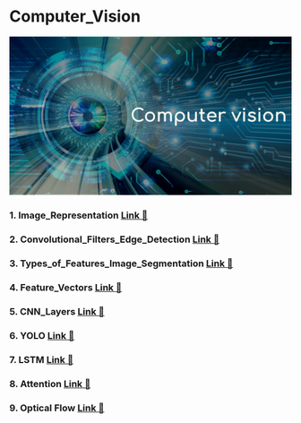 # Computer_Vision
<img src="Computer_Vision.jpg">

### 1. Image_Representation <a href= "https://github.com/RishavMishraRM/Computer_Vision/tree/main/Image_Representation"> Link &#128279;</a>
### 2. Convolutional_Filters_Edge_Detection  <a href= "https://github.com/RishavMishraRM/Computer_Vision/tree/main/Convolutional_Filters_Edge_Detection">Link &#128279;</a>
### 3. Types_of_Features_Image_Segmentation  <a href= "https://github.com/RishavMishraRM/Computer_Vision/tree/main/Types_of_Features_Image_Segmentation">Link &#128279;</a>
### 4. Feature_Vectors  <a href= "https://github.com/RishavMishraRM/Computer_Vision/tree/main/Feature_Vectors">Link &#128279;</a>
### 5. CNN_Layers  <a href= "https://github.com/RishavMishraRM/Computer_Vision/tree/main/CNN_Layers">Link &#128279;</a>
### 6. YOLO  <a href= "https://github.com/RishavMishraRM/Computer_Vision/tree/main/YOLO"> Link &#128279;</a>
### 7. LSTM  <a href= "https://github.com/RishavMishraRM/Computer_Vision/tree/main/LSTM"> Link &#128279;</a>
### 8. Attention <a href = ""> Link &#128279;</a>
### 9. Optical Flow <a href = "https://github.com/RishavMishraRM/Computer_Vision/tree/main/Optical_Flow"> Link &#128279;</a>
